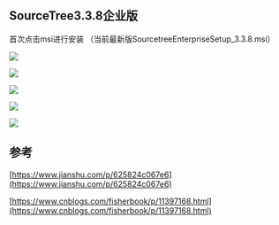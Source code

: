 ## SourceTree3.3.8企业版

首次点击msi进行安装 （当前最新版SourcetreeEnterpriseSetup\_3.3.8.msi）

![](https://upload-images.jianshu.io/upload_images/16496299-cd7cb57ba43ac72c.png?imageMogr2/auto-orient/strip|imageView2/2/w/494/format/webp)

![](https://upload-images.jianshu.io/upload_images/16496299-6798c28cc45930b3.png?imageMogr2/auto-orient/strip|imageView2/2/w/494/format/webp)

![](https://upload-images.jianshu.io/upload_images/16496299-a7378f6cbe703f9b.png?imageMogr2/auto-orient/strip|imageView2/2/w/494/format/webp)

![](https://upload-images.jianshu.io/upload_images/16496299-87506f3ae3cb1b25.png?imageMogr2/auto-orient/strip|imageView2/2/w/494/format/webp)

![](https://upload-images.jianshu.io/upload_images/16496299-cf9c5eb5cb53fb5f.png?imageMogr2/auto-orient/strip|imageView2/2/w/494/format/webp)

## 参考

[https://www.jianshu.com/p/625824c067e6](https://www.jianshu.com/p/625824c067e6)

[https://www.cnblogs.com/fisherbook/p/11397168.html](https://www.cnblogs.com/fisherbook/p/11397168.html)

